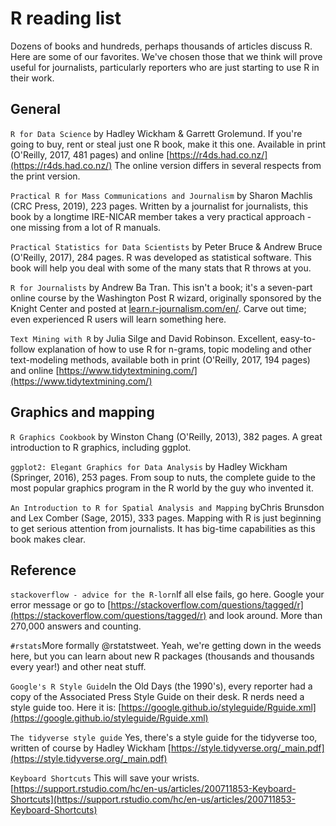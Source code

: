 # R reading list

Dozens of books and hundreds, perhaps thousands of articles discuss R. Here are some of our favorites. We've chosen those that we think will prove useful for journalists, particularly reporters who are just starting to use R in their work.

## General

<code>R for Data Science</code> by Hadley Wickham & Garrett Grolemund. If you're going to buy, rent or steal just one R book, make it this one. Available in print (O'Reilly, 2017, 481 pages) and online [https://r4ds.had.co.nz/](https://r4ds.had.co.nz/) The online version differs in several respects from the print version.

<code>Practical R for Mass Communications and Journalism</code> by Sharon Machlis (CRC Press, 2019), 223 pages. Written by a journalist for journalists, this book by a longtime IRE-NICAR member takes a very practical approach - one missing from a lot of R manuals.

<code>Practical Statistics for Data Scientists</code> by Peter Bruce & Andrew Bruce (O'Reilly, 2017), 284 pages. R was developed as statistical software. This book will help you deal with some of the many stats that R throws at you.

<code>R for Journalists</code> by Andrew Ba Tran. This isn't a book; it's a seven-part online course by the Washington Post R wizard, originally sponsored by the Knight Center and posted at [learn.r-journalism.com/en/](learn.r-journalism.com/en/). Carve out time; even experienced R users will learn something here.

<code>Text Mining with R</code> by Julia Silge and David Robinson. Excellent, easy-to-follow explanation of how to use R for n-grams, topic modeling and other text-modeling methods, available both in print (O'Reilly, 2017, 194 pages) and online [https://www.tidytextmining.com/](https://www.tidytextmining.com/)

## Graphics and mapping

<code>R Graphics Cookbook</code> by Winston Chang (O'Reilly, 2013), 382 pages. A great introduction to R graphics, including ggplot.

<code>ggplot2: Elegant Graphics for Data Analysis</code> by Hadley Wickham (Springer, 2016), 253 pages. From soup to nuts, the complete guide to the most popular graphics program in the R world by the guy who invented it.

<code>An Introduction to R for Spatial Analysis and Mapping</code> byChris Brunsdon and Lex Comber (Sage, 2015), 333 pages. Mapping with R is just beginning to get serious attention from journalists. It has big-time capabilities as this book makes clear.

## Reference

<code>stackoverflow - advice for the R-lorn</code>If all else fails, go here. Google your error message or go to [https://stackoverflow.com/questions/tagged/r](https://stackoverflow.com/questions/tagged/r)
and look around. More than 270,000 answers and counting.

<code>#rstats</code>More formally @rstatstweet. Yeah, we're getting down in the weeds here, but you can learn about new R packages (thousands and thousands every year!) and other neat stuff.

<code>Google's R Style Guide</code>In the Old Days (the 1990's), every reporter had a copy of the Associated Press Style Guide on their
desk. R nerds need a style guide too. Here it is: [https://google.github.io/styleguide/Rguide.xml](https://google.github.io/styleguide/Rguide.xml)

<code>The tidyverse style guide</code> Yes, there's a style guide for the tidyverse too, written of course by Hadley Wickham [https://style.tidyverse.org/_main.pdf](https://style.tidyverse.org/_main.pdf)

<code>Keyboard Shortcuts</code> This will save your wrists.[https://support.rstudio.com/hc/en-us/articles/200711853-Keyboard-Shortcuts](https://support.rstudio.com/hc/en-us/articles/200711853-Keyboard-Shortcuts)
